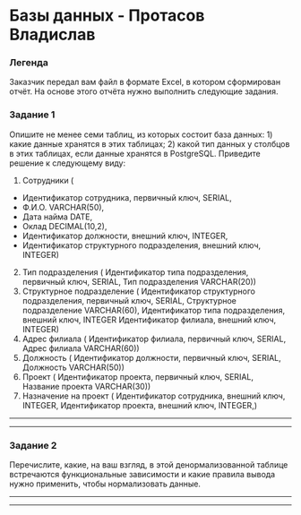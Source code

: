 # Базы данных - Протасов Владислав

### Легенда
Заказчик передал вам файл в формате Excel, в котором сформирован отчёт.
На основе этого отчёта нужно выполнить следующие задания.

### Задание 1
Опишите не менее семи таблиц, из которых состоит база данных: 1) какие данные хранятся в этих таблицах; 2) какой тип данных у столбцов в этих таблицах, если данные хранятся в PostgreSQL.
Приведите решение к следующему виду:

1. Сотрудники (
* Идентификатор сотрудника, первичный ключ, SERIAL,
* Ф.И.О. VARCHAR(50),
* Дата найма DATE,
* Оклад DECIMAL(10,2),
* Идентификатор должности, внешний ключ, INTEGER,
* Идентификатор структурного подразделения, внешний ключ, INTEGER)
2. Тип подразделения (
Идентификатор типа подразделения, первичный ключ, SERIAL,
Тип подразделения VARCHAR(20))
3. Структурное подразделение (
Идентификатор структурного подразделения, первичный ключ, SERIAL,
Структурное подразделение VARCHAR(60),
Идентификатор типа подразделения, внешний ключ, INTEGER
Идентификатор филиала, внешний ключ, INTEGER)
4. Адрес филиала (
Идентификатор филиала, первичный ключ, SERIAL,
Адрес филиала VARCHAR(60))
5. Должность (
Идентификатор должности, первичный ключ, SERIAL,
Должность VARCHAR(50))
6. Проект (
Идентификатор проекта, первичный ключ, SERIAL,
Название проекта VARCHAR(30))
7. Назначение на проект (
Идентификатор сотрудника, внешний ключ, INTEGER,
Идентификатор проекта, внешний ключ, INTEGER,)

---



---

### Задание 2
Перечислите, какие, на ваш взгляд, в этой денормализованной таблице встречаются функциональные зависимости и какие правила вывода нужно применить, чтобы нормализовать данные.

---



---
